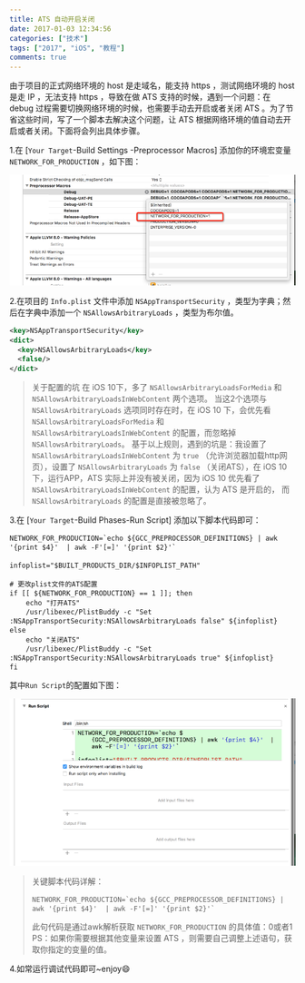 ```yaml
---
title: ATS 自动开启关闭
date: 2017-01-03 12:34:56
categories: ["技术"]
tags: ["2017", "iOS", "教程"]
comments: true
---
```


由于项目的正式网络环境的 host 是走域名，能支持 https ，测试网络环境的 host 是走 IP ，无法支持 https ，导致在做 ATS 支持的时候，遇到一个问题：在 debug 过程需要切换网络环境的时候，也需要手动去开启或者关闭 ATS 。为了节省这些时间，写了一个脚本去解决这个问题，让 ATS 根据网络环境的值自动去开启或者关闭。下面将会列出具体步骤。

1.在 [`Your Target`-Build Settings -Preprocessor Macros] 添加你的环境宏变量 `NETWORK_FOR_PRODUCTION` ，如下图：

![Preprocessor_Macros_Image.png](readme/Preprocessor_Macros_Image.png)

2.在项目的 `Info.plist` 文件中添加 `NSAppTransportSecurity` ，类型为字典；然后在字典中添加一个 `NSAllowsArbitraryLoads` ，类型为布尔值。
```xml
<key>NSAppTransportSecurity</key>
<dict>
  <key>NSAllowsArbitraryLoads</key>
  <false/>
</dict>
```

>关于配置的坑
在 iOS 10下，多了 `NSAllowsArbitraryLoadsForMedia` 和 `NSAllowsArbitraryLoadsInWebContent` 两个选项。
当这2个选项与 `NSAllowsArbitraryLoads` 选项同时存在时，在 iOS 10 下，会优先看 `NSAllowsArbitraryLoadsForMedia` 和 `NSAllowsArbitraryLoadsInWebContent` 的配置，而忽略掉  `NSAllowsArbitraryLoads`。
基于以上规则，遇到的坑是：我设置了 `NSAllowsArbitraryLoadsInWebContent` 为 `true` （允许浏览器加载http网页），设置了 `NSAllowsArbitraryLoads` 为 `false` （关闭ATS），在 iOS 10 下，运行APP，ATS 实际上并没有被关闭，因为 iOS 10 优先看了 `NSAllowsArbitraryLoadsInWebContent` 的配置，认为 ATS 是开启的， 而 `NSAllowsArbitraryLoads` 的配置是直接被忽略了。
>

3.在 [`Your Target`-Build Phases-Run Script] 添加以下脚本代码即可：
```shell
NETWORK_FOR_PRODUCTION=`echo ${GCC_PREPROCESSOR_DEFINITIONS} | awk '{print $4}'  | awk -F'[=]' '{print $2}'`

infoplist="$BUILT_PRODUCTS_DIR/$INFOPLIST_PATH"

# 更改plist文件的ATS配置
if [[ ${NETWORK_FOR_PRODUCTION} == 1 ]]; then
    echo "打开ATS"
    /usr/libexec/PlistBuddy -c "Set :NSAppTransportSecurity:NSAllowsArbitraryLoads false" ${infoplist}
else
    echo "关闭ATS"
    /usr/libexec/PlistBuddy -c "Set :NSAppTransportSecurity:NSAllowsArbitraryLoads true" ${infoplist}
fi
```
其中`Run Script`的配置如下图：

![Run_Script_Config_Image.png](readme/Run_Script_Config_Image.png)

> 关键脚本代码详解：
> ```shell
> NETWORK_FOR_PRODUCTION=`echo ${GCC_PREPROCESSOR_DEFINITIONS} | awk '{print $4}'  | awk -F'[=]' '{print $2}'`
> ```
> 此句代码是通过awk解析获取 `NETWORK_FOR_PRODUCTION` 的具体值：0或者1
> PS：如果你需要根据其他变量来设置 ATS ，则需要自己调整上述语句，获取你指定的变量的值。

4.如常运行调试代码即可~enjoy😄

